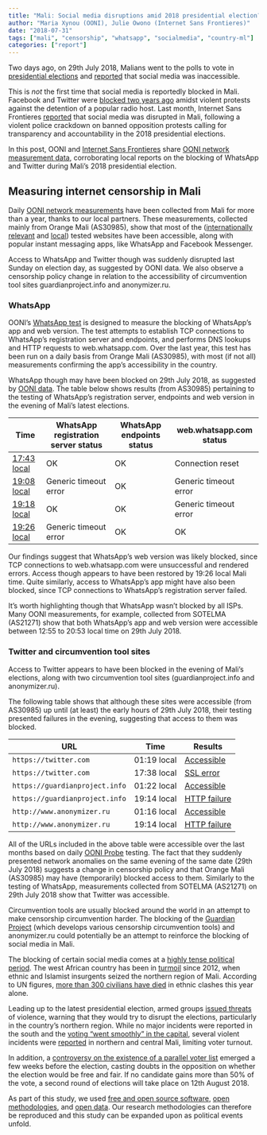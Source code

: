 ```yaml
---
title: "Mali: Social media disruptions amid 2018 presidential election?"
author: "Maria Xynou (OONI), Julie Owono (Internet Sans Frontieres)"
date: "2018-07-31"
tags: ["mali", "censorship", "whatsapp", "socialmedia", "country-ml"]
categories: ["report"]
---
```


Two days ago, on 29th July 2018, Malians went to the polls to vote in [presidential elections](http://www.africanews.com/2018/07/26/mali-2018-presidential-election-top-10-facts/)
and [reported](https://twitter.com/Internet_SF/status/1023883426208915456) that social media was inaccessible.

This is _not_ the first time that social media is reportedly blocked in Mali.
Facebook and Twitter were [blocked two years ago](https://qz.com/762082/mali-is-the-latest-african-country-to-impose-a-social-media-blackout/)
amidst violent protests against the detention of a popular radio host. Last
month, Internet Sans Frontieres [reported](https://www.accessnow.org/fighting-censorship-in-2018-elections/)
that social media was disrupted in Mali, following a violent police crackdown
on banned opposition protests calling for transparency and accountability in
the 2018 presidential elections.

In this post, OONI and [Internet Sans Frontieres](https://internetwithoutborders.org/) share [OONI network measurement data](https://explorer.ooni.torproject.org/country/ML),
corroborating local reports on the blocking of WhatsApp and Twitter during
Mali’s 2018 presidential election.

## Measuring internet censorship in Mali

Daily [OONI network measurements](https://api.ooni.io/files/by_country/ML)
have been collected from Mali for more than a year, thanks to our local partners. These measurements,
collected mainly from Orange Mali (AS30985), show that most of the
([internationally relevant](https://github.com/citizenlab/test-lists/blob/master/lists/global.csv)
and [local](https://github.com/citizenlab/test-lists/blob/master/lists/ml.csv))
tested websites have been accessible, along with popular instant messaging
apps, like WhatsApp and Facebook Messenger.

Access to WhatsApp and Twitter though was suddenly disrupted last Sunday on
election day, as suggested by OONI data. We also observe a censorship policy
change in relation to the accessibility of circumvention tool sites
guardianproject.info and anonymizer.ru.

### WhatsApp

OONI’s [WhatsApp test](/nettest/whatsapp/) is designed to measure the blocking
of WhatsApp’s app and web version. The test attempts to establish TCP
connections to WhatsApp’s registration server and endpoints, and performs DNS lookups
and HTTP requests to web.whatsapp.com. Over the last year, this test has been
run on a daily basis from Orange Mali (AS30985), with most (if not all)
measurements confirming the app’s accessibility in the country.

WhatsApp though may have been blocked on 29th July 2018, as suggested by
[OONI data](https://api.ooni.io/files/by_country/ML). The table below shows
results (from AS30985) pertaining to the testing of WhatsApp’s registration
server, endpoints and web version in the evening of Mali’s latest elections.

| Time        | WhatsApp registration server status | WhatsApp endpoints status | web.whatsapp.com status |
|-------------|-------------------------------------|---------------------------|-------------------------|
| [17:43 local](https://explorer.ooni.torproject.org/measurement/20180729T174358Z_AS30985_iqn5JSxk70yf22AOUI3syjVl6BxNlgGcx6f1OdDuMANPKLzk0f) | OK                                  | OK                        | Connection reset        |
| [19:08 local](https://explorer.ooni.torproject.org/measurement/20180729T190855Z_AS30985_P80GekW4UhMA9BkXQKZ4WSSlSdAxuYGHuC2Aljz5r4SUIXBnVs) | Generic timeout error               | OK                        | Generic timeout error   |
| [19:18 local](https://explorer.ooni.torproject.org/measurement/20180729T191825Z_AS30985_Od9SSMzlAZ5VWeMidsjF6URaDDuUtxzFTIN0nCnGrhvCEinSIE) | OK                                  | OK                        | Generic timeout error   |
| [19:26 local](https://explorer.ooni.torproject.org/measurement/20180729T192646Z_AS30985_L6v4YCZn4hufvc4dkgAhAUuVZWHThuf5hh9nbWVK7Njs63Axjp) | Generic timeout error               | OK                        | OK                      |

Our findings suggest that WhatsApp’s web version was likely blocked, since TCP
connections to web.whatsapp.com were unsuccessful and rendered errors. Access
though appears to have been restored by 19:26 local Mali time. Quite similarly,
access to WhatsApp’s app might have also been blocked, since TCP connections to
WhatsApp’s registration server failed.

It’s worth highlighting though that WhatsApp wasn’t blocked by all ISPs. Many
OONI measurements, for example, collected from SOTELMA (AS21271) show that both
WhatsApp’s app and web version were accessible between 12:55 to 20:53 local
time on 29th July 2018.

### Twitter and circumvention tool sites

Access to Twitter appears to have been blocked in the evening of Mali’s
elections, along with two circumvention tool sites (guardianproject.info and
anonymizer.ru).

The following table shows that although these sites were accessible (from
AS30985) up until (at least) the early hours of 29th July 2018, their testing
presented failures in the evening, suggesting that access to them was blocked.

| URL                          | Time        | Results      |
|------------------------------|-------------|--------------|
| ``https://twitter.com``          | 01:19 local | [Accessible](https://explorer.ooni.torproject.org/measurement/20180729T010021Z_AS30985_sl9bNrOpPONSv1NkOz4JXlpjcCN6klmRrglMviBKLj7O8X5Dcv?input=https:%2F%2Ftwitter.com)   |
| ``https://twitter.com``          | 17:38 local | [SSL error](https://explorer.ooni.torproject.org/measurement/20180729T173750Z_AS30985_cJisIu0RELvv31cpq28KEgyiURi6l9frVpHtWCdJy8rhkovUpN?input=http:%2F%2Ftwitter.com%2Fanonops)    |
| ``https://guardianproject.info`` | 01:22 local | [Accessible](https://explorer.ooni.torproject.org/measurement/20180729T010021Z_AS30985_sl9bNrOpPONSv1NkOz4JXlpjcCN6klmRrglMviBKLj7O8X5Dcv?input=https:%2F%2Fguardianproject.info)   |
| ``https://guardianproject.info`` | 19:14 local | [HTTP failure](https://explorer.ooni.torproject.org/measurement/20180729T191448Z_AS30985_VSIxO0z4xkjVseK4yVZu5Mg7kbO970legMAq85jNjV4jYX5SK3?input=https:%2F%2Fguardianproject.info) |
| ``http://www.anonymizer.ru``     | 01:16 local | [Accessible](https://explorer.ooni.torproject.org/measurement/20180729T010021Z_AS30985_sl9bNrOpPONSv1NkOz4JXlpjcCN6klmRrglMviBKLj7O8X5Dcv?input=http:%2F%2Fwww.anonymizer.ru)   |
| ``http://www.anonymizer.ru``     | 19:14 local | [HTTP failure](https://explorer.ooni.torproject.org/measurement/20180729T191448Z_AS30985_VSIxO0z4xkjVseK4yVZu5Mg7kbO970legMAq85jNjV4jYX5SK3?input=http:%2F%2Fwww.anonymizer.ru) |

All of the URLs included in the above table were accessible over the last
months based on daily [OONI Probe](/install/) testing. The fact that they
suddenly presented network anomalies on the same evening of the same date (29th
July 2018) suggests a change in censorship policy and that Orange Mali
(AS30985) may have (temporarily) blocked access to them. Similarly to the
testing of WhatsApp, measurements collected from SOTELMA (AS21271) on 29th July
2018 show that Twitter was accessible.

Circumvention tools are usually blocked around the world in an attempt to make
censorship circumvention harder. The blocking of the [Guardian Project](https://guardianproject.info/)
(which develops various censorship circumvention tools) and anonymizer.ru could
potentially be an attempt to reinforce the blocking of social media in Mali.

The blocking of certain social media comes at a [highly tense political period](https://abcnews.go.com/International/wireStory/mali-votes-presidential-election-amid-insecurity-56895791). The west African country has been in
[turmoil](https://www.aljazeera.com/news/africa/2012/03/2012322111037483270.html)
since 2012, when ethnic and Islamist insurgents seized the northern region of
Mali. According to UN figures,
[more than 300 civilians have died](https://www.reuters.com/article/us-mali-security/almost-300-malians-killed-this-year-in-militia-clashes-u-n-idUSKBN1K71KV)
in ethnic clashes this year alone.

Leading up to the latest presidential election, armed groups
[issued threats](https://www.aljazeera.com/news/2018/07/mali-votes-presidential-polls-dominated-security-concerns-180729091749445.html)
of violence, warning that they would try to disrupt the elections, particularly
in the country’s northern region. While no major incidents were reported in the
south and the [voting “went smoothly” in the capital](https://www.aljazeera.com/news/2018/07/mali-votes-presidential-polls-dominated-security-concerns-180729091749445.html),
several violent incidents were [reported](http://www.france24.com/en/20180730-low-turnout-mali-election-violence-presidential-keita-cisse-mopti)
in northern and central Mali, limiting voter turnout. 

In addition, a [controversy on the existence of a parallel voter list](https://www.washingtonpost.com/news/monkey-cage/wp/2018/07/28/mali-has-an-important-election-on-sunday-will-it-be-peaceful/) emerged a few weeks before the election, casting doubts in the opposition on whether the election would be free and fair. If no candidate gains
more than 50% of the vote, a second round of elections will take place on 12th
August 2018.

As part of this study, we used [free and open source software](/install/),
[open methodologies](/docs/), and [open data](https://api.ooni.io/files/by_country/ML).
Our research methodologies can therefore be reproduced and this study can be
expanded upon as political events unfold. 
